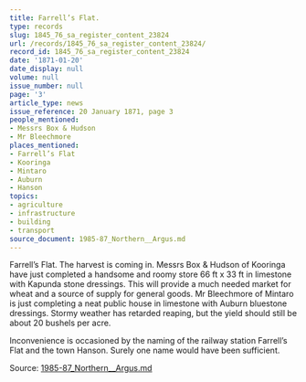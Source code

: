 ```yaml
---
title: Farrell’s Flat.
type: records
slug: 1845_76_sa_register_content_23824
url: /records/1845_76_sa_register_content_23824/
record_id: 1845_76_sa_register_content_23824
date: '1871-01-20'
date_display: null
volume: null
issue_number: null
page: '3'
article_type: news
issue_reference: 20 January 1871, page 3
people_mentioned:
- Messrs Box & Hudson
- Mr Bleechmore
places_mentioned:
- Farrell’s Flat
- Kooringa
- Mintaro
- Auburn
- Hanson
topics:
- agriculture
- infrastructure
- building
- transport
source_document: 1985-87_Northern__Argus.md
---
```


Farrell’s Flat.  The harvest is coming in.  Messrs Box & Hudson of Kooringa have just completed a handsome and roomy store 66 ft x 33 ft in limestone with Kapunda stone dressings.  This will provide a much needed market for wheat and a source of supply for general goods.  Mr Bleechmore of Mintaro is just completing a neat public house in limestone with Auburn bluestone dressings.  Stormy weather has retarded reaping, but the yield should still be about 20 bushels per acre.

Inconvenience is occasioned by the naming of the railway station Farrell’s Flat and the town Hanson.  Surely one name would have been sufficient.

Source: [1985-87_Northern__Argus.md](/downloads/markdown/1985-87_Northern__Argus.md)
